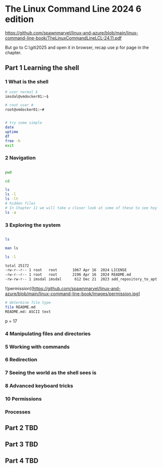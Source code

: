 # The Linux Command Line 2024 6 edition

https://github.com/spawnmarvel/linux-and-azure/blob/main/linux-command-line-book/TheLinuxCommandLineLCL-24.11.pdf

But go to C:\giti2025 and open it in browser, recap use p for page in the chapter.

## Part 1 Learning the shell

### 1 What is the shell

```bash
# user normal $
imsdal@vmdocker01:~$

# root user #
root@vmdocker01:~#


# try some simple
date
uptime
df
free -h
exit

```
### 2 Navigation

```bash

pwd

cd

ls
ls -l
ls -lt
# hidden files
# In Chapter 11 we will take a closer look at some of these to see hoy to customize.
ls -a

```
### 3 Exploring the system

```bash

ls

man ls

ls -l

total 25172
-rw-r--r-- 1 root   root       1067 Apr 16  2024 LICENSE
-rw-r--r-- 1 root   root       2196 Apr 16  2024 README.md
-rw-rw-r-- 1 imsdal imsdal      612 Dec 21  2023 add_repository_to_apt.sh

```
!(permission)[https://github.com/spawnmarvel/linux-and-azure/blob/main/linux-command-line-book/images/permission.jpg]


```bash
# determine file type
file README.md
README.md: ASCII text
```

p = 17
### 4 Manipulating files and directories

### 5 Working with commands

### 6 Redirection

### 7 Seeing the world as the shell sees is

### 8 Advanced keyboard tricks

### 10 Permissions

### Processes

## Part 2 TBD

## Part 3 TBD

## Part 4 TBD
